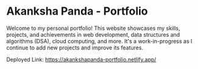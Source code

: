 # Akanksha Panda - Portfolio


Welcome to my personal portfolio! This website showcases my skills, projects, and achievements in web development, data structures and algorithms (DSA), cloud computing, and more. It's a work-in-progress as I continue to add new projects and improve its features.

Deployed Link: https://akankshapanda-portfolio.netlify.app/
